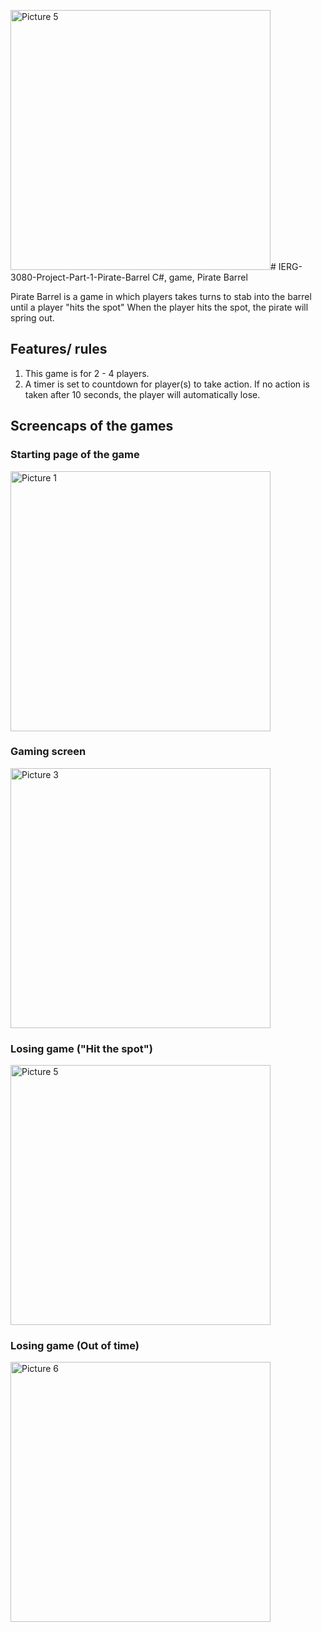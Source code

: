 <img width="416" alt="Picture 5" src="https://github.com/Vincy-Cheng/IERG-3080-Project-Part-1-Pirate-Barrel/assets/60846680/b66dab2b-8d95-4e43-993b-9166886b79c3"># IERG-3080-Project-Part-1-Pirate-Barrel
C#, game, Pirate Barrel 

Pirate Barrel is a game in which players takes turns to stab into the barrel until a player "hits the spot" When the player hits the spot, the pirate will spring out. 

## Features/ rules
1. This game is for 2 - 4 players.
2. A timer is set to countdown for player(s) to take action. If no action is taken after 10 seconds, the player will automatically lose.

## Screencaps of the games

### Starting page of the game
<img width="416" alt="Picture 1" src="https://github.com/Vincy-Cheng/IERG-3080-Project-Part-1-Pirate-Barrel/assets/60846680/b4b7e330-6d65-4e9d-a7fd-cde378bfe4b7">

### Gaming screen
<img width="416" alt="Picture 3" src="https://github.com/Vincy-Cheng/IERG-3080-Project-Part-1-Pirate-Barrel/assets/60846680/fee4f550-7dd1-4961-95c5-c79e89508c6e">

### Losing game ("Hit the spot")
<img width="416" alt="Picture 5" src="https://github.com/Vincy-Cheng/IERG-3080-Project-Part-1-Pirate-Barrel/assets/60846680/9d1b8695-18a0-4d90-a50f-ca4a8c23bf15">

### Losing game (Out of time)
<img width="416" alt="Picture 6" src="https://github.com/Vincy-Cheng/IERG-3080-Project-Part-1-Pirate-Barrel/assets/60846680/5eae598e-b594-4274-b400-826959132a54">

